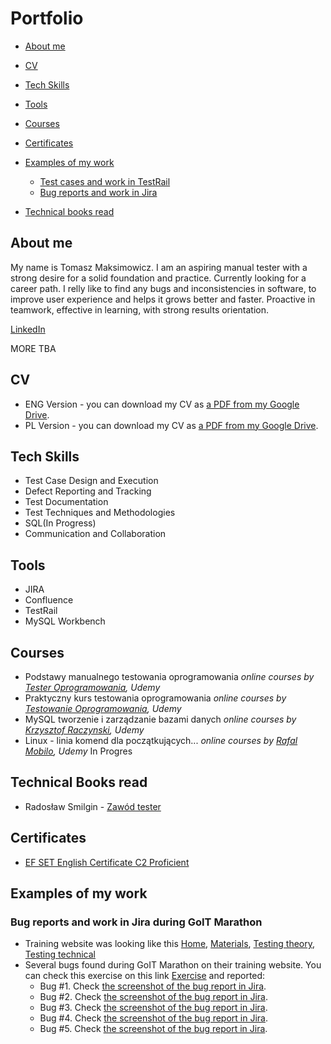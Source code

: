 # Portfolio
- [About me](#about-me)
- [CV](#cv)
- [Tech Skills](#tech-skills)
- [Tools](#tools)
- [Courses](#courses)
- [Certificates](#certificates)
- [Examples of my work](#examples-of-my-work)
  * [Test cases and work in TestRail](#test-cases-and-work-in-testrail)
  * [Bug reports and work in Jira](#bug-reports-and-work-in-jira-during-GoIT-Marathon)
  
- [Technical books read](#technical-books-read)

## About me
My name is Tomasz Maksimowicz. I am an aspiring manual tester with a strong desire for a solid foundation and practice. Currently looking for a career path. I relly like to find any bugs and inconsistencies in software, to improve user experience and helps it grows better and faster. Proactive in teamwork, effective in learning, with strong results orientation.

[LinkedIn](https://www.linkedin.com/in/tomasz-maksimowicz-74a33116b/)

MORE TBA

 ## CV

- ENG Version - you can download my CV as [a PDF from my Google Drive](https://drive.google.com/file/d/14Sa92jydw36qoAiwp_C1QpCxlGhfed_q/view?usp=sharing).
- PL Version - you can download my CV as [a PDF from my Google Drive](https://drive.google.com/file/d/1-yBsUe66NU8e0nF1KYRSj-8vuUuiceaZ/view?usp=share_link).
 
 
## Tech Skills
 
  - Test Case Design and Execution
  - Defect Reporting and Tracking
  - Test Documentation
  - Test Techniques and Methodologies
  - SQL(In Progress)
  - Communication and Collaboration
  
  
## Tools

  - JIRA
  - Confluence
  - TestRail
  - MySQL Workbench 
  
  
## Courses
  
  - Podstawy manualnego testowania oprogramowania 
*online courses by [Tester Oprogramowania](https://www.udemy.com/course/kurs-testowania-oprogramowania/), Udemy*
  - Praktyczny kurs testowania oprogramowania
*online courses by [Testowanie Oprogramowania](https://www.udemy.com/course/praktyczny-kurs-testowania-oprogramowania/), Udemy*
  - MySQL tworzenie i zarządzanie bazami danych
*online courses by [Krzysztof Raczynski](https://www.udemy.com/course/mysql-tworzenie-i-zarzadzanie-bazami-danych/), Udemy*
  - Linux - linia komend dla początkujących...
*online courses by [Rafal Mobilo](https://www.udemy.com/course/linux101/), Udemy*      In Progres


## Technical Books read
* Radosław Smilgin - [Zawód tester](https://ksiegarnia.pwn.pl/Zawod-tester.-Od-decyzji-do-zdobycia-doswiadczenia,743423772,p.html)


## Certificates
- [EF SET English Certificate C2 Proficient](https://www.efset.org/cert/zkjgL1)


## Examples of my work

### Bug reports and work in Jira during GoIT Marathon

- Training website was looking like this [Home](https://drive.google.com/file/d/1FX-nyiH6mY5V5BPchavCe2C5ECpCCIWS/view?usp=share_link), [Materials](https://drive.google.com/file/d/1KmH2eU5UPE8E1KvLeHoXCreRYR6sm6zk/view?usp=share_link), [Testing theory](https://drive.google.com/file/d/17qZz3WxpgWMLhoXtbyvJ49T1Pnnqss0X/view?usp=share_link), [Testing technical](https://drive.google.com/file/d/1njLj8OzWaQZW14fKqdLpyxoIJFbUZl2j/view?usp=share_link)
- Several bugs found during GoIT Marathon on their training website. You can check this exercise on this link [Exercise](https://drive.google.com/file/d/1P8iUFPhRUNA49fDQ8So2xEX3FS5Bv-Ef/view?usp=share_link) and reported:
  * Bug #1. Check [the screenshot of the bug report in Jira](https://drive.google.com/file/d/1vwYoCfSAGvtUe1RXB_3XodDo221uS_Gj/view?usp=share_link).
  * Bug #2. Check [the screenshot of the bug report in Jira](https://drive.google.com/file/d/17U5ntcOMqk1JS1QOpwKm4Q0hQGK4A8V4/view?usp=share_link).
  * Bug #3. Check [the screenshot of the bug report in Jira](https://drive.google.com/file/d/1OtxjV1DlqcsXsi2gz1KH8VWnGHVZw6L0/view?usp=share_link).
  * Bug #4. Check [the screenshot of the bug report in Jira](https://drive.google.com/file/d/1XiU0Z5f_pJPnv7URLO3zzr7A0mTgICHe/view?usp=share_link).
  * Bug #5. Check [the screenshot of the bug report in Jira](https://drive.google.com/file/d/1swVZn4jERGo_JYjLwp4R6sHpDiNQ-zMQ/view?usp=share_link).
 

  
